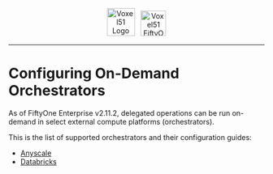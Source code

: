 <!-- markdownlint-disable no-inline-html line-length -->
<!-- markdownlint-disable-next-line first-line-heading -->
<div align="center">
<p align="center">

<img alt="Voxel51 Logo" src="https://user-images.githubusercontent.com/25985824/106288517-2422e000-6216-11eb-871d-26ad2e7b1e59.png" height="55px"> &nbsp;
<img alt="Voxel51 FiftyOne" src="https://user-images.githubusercontent.com/25985824/106288518-24bb7680-6216-11eb-8f10-60052c519586.png" height="50px">

</p>
</div>
<!-- markdownlint-enable no-inline-html line-length -->

---

# Configuring On-Demand Orchestrators

As of FiftyOne Enterprise v2.11.2, delegated operations can be run on-demand
in select external compute platforms (orchestrators).

This is the list of supported orchestrators and their configuration guides:

- [Anyscale](./orchestrators/configuring-anyscale-orchestrator.md)
- [Databricks](./orchestrators/configuring-databricks-orchestrator.md)
